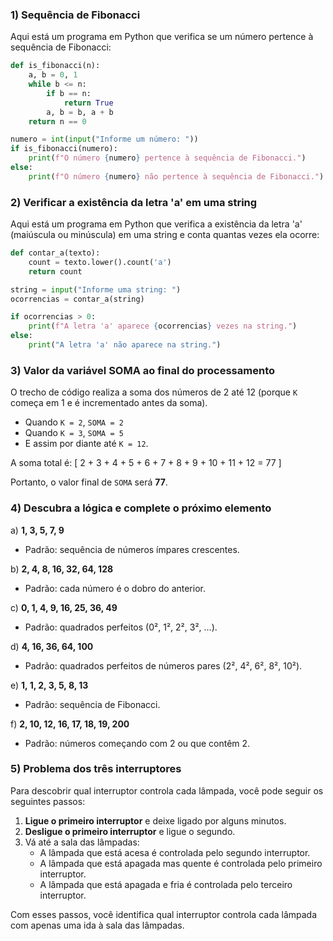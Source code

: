 ### 1) Sequência de Fibonacci
Aqui está um programa em Python que verifica se um número pertence à sequência de Fibonacci:

```python
def is_fibonacci(n):
    a, b = 0, 1
    while b <= n:
        if b == n:
            return True
        a, b = b, a + b
    return n == 0

numero = int(input("Informe um número: "))
if is_fibonacci(numero):
    print(f"O número {numero} pertence à sequência de Fibonacci.")
else:
    print(f"O número {numero} não pertence à sequência de Fibonacci.")
```

### 2) Verificar a existência da letra 'a' em uma string
Aqui está um programa em Python que verifica a existência da letra 'a' (maiúscula ou minúscula) em uma string e conta quantas vezes ela ocorre:

```python
def contar_a(texto):
    count = texto.lower().count('a')
    return count

string = input("Informe uma string: ")
ocorrencias = contar_a(string)

if ocorrencias > 0:
    print(f"A letra 'a' aparece {ocorrencias} vezes na string.")
else:
    print("A letra 'a' não aparece na string.")
```

### 3) Valor da variável SOMA ao final do processamento
O trecho de código realiza a soma dos números de 2 até 12 (porque `K` começa em 1 e é incrementado antes da soma).

- Quando `K = 2`, `SOMA = 2`
- Quando `K = 3`, `SOMA = 5`
- E assim por diante até `K = 12`.

A soma total é:
\[ 2 + 3 + 4 + 5 + 6 + 7 + 8 + 9 + 10 + 11 + 12 = 77 \]

Portanto, o valor final de `SOMA` será **77**.

### 4) Descubra a lógica e complete o próximo elemento
a) **1, 3, 5, 7, 9**  
   - Padrão: sequência de números ímpares crescentes.

b) **2, 4, 8, 16, 32, 64, 128**  
   - Padrão: cada número é o dobro do anterior.

c) **0, 1, 4, 9, 16, 25, 36, 49**  
   - Padrão: quadrados perfeitos (0², 1², 2², 3², ...).

d) **4, 16, 36, 64, 100**  
   - Padrão: quadrados perfeitos de números pares (2², 4², 6², 8², 10²).

e) **1, 1, 2, 3, 5, 8, 13**  
   - Padrão: sequência de Fibonacci.

f) **2, 10, 12, 16, 17, 18, 19, 200**  
   - Padrão: números começando com 2 ou que contêm 2.

### 5) Problema dos três interruptores
Para descobrir qual interruptor controla cada lâmpada, você pode seguir os seguintes passos:

1. **Ligue o primeiro interruptor** e deixe ligado por alguns minutos.
2. **Desligue o primeiro interruptor** e ligue o segundo.
3. Vá até a sala das lâmpadas:
   - A lâmpada que está acesa é controlada pelo segundo interruptor.
   - A lâmpada que está apagada mas quente é controlada pelo primeiro interruptor.
   - A lâmpada que está apagada e fria é controlada pelo terceiro interruptor.

Com esses passos, você identifica qual interruptor controla cada lâmpada com apenas uma ida à sala das lâmpadas.
